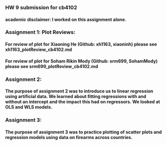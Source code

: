 ### HW 9 submission for cb4102

#### academic disclaimer: I worked on this assignment alone.


### Assignment 1: Plot Reviews:

#### For review of plot for Xiaoning He (Github: xh1163, xiaoninh) please see xh1163_plotReview_cb4102.md 

#### For review of plot for Soham Rikin Mody (Github: srm699, SohamMody) please see srm699_plotReview_cb4102.md

### Assignment 2: 

#### The purpose of assignment 2 was to introduce us to linear regression using artificial data. We learned about fitting regressions with and without an intercept and the impact this had on regressors. We looked at OLS and WLS models.

### Assignment 3:

#### The purpose of assignment 3 was to practice plotting of scatter plots and regression models using data on firearms across countries.

